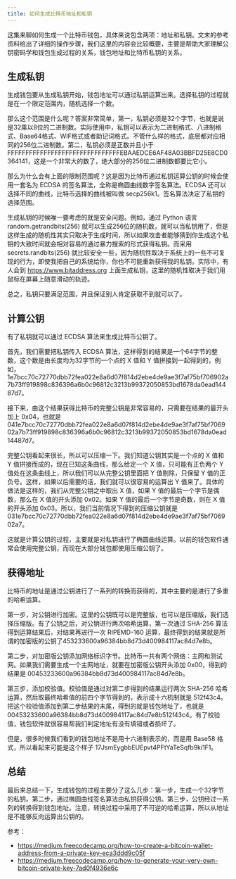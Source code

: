 ```yaml
---
title: 如何生成比特币地址和私钥
---
```


这集来聊如何生成一个比特币钱包，具体来说包含两项：地址和私钥。文末的参考资料给出了详细的操作步骤，我们这里的内容会比较概要，主要是帮助大家理解公钥密码学和钱包生成过程的关系，钱包地址和比特币私钥的关系。

## 生成私钥

生成钱包要从生成私钥开始，钱包地址可以通过私钥运算出来。选择私钥的过程就是在一个限定范围内，随机选择一个数。

那么这个范围是什么呢？答案非常简单，第一，私钥必须是32个字节，也就是说是32乘以8位的二进制数。实际使用中，私钥可以表示为二进制格式、八进制格式、Base64格式、WIF格式或者助记词格式。不管什么样的格式，底层都对应相同的256位二进制数。第二，私钥必须是正数并且小于 FFFFFFFFFFFFFFFFFFFFFFFFFFFFFFFEBAAEDCE6AF48A03BBFD25E8CD0364141，这是一个非常大的数了，绝大部分的256位二进制数都要比它小。

那么为什么会有上面的限制范围呢？这是因为比特币通过私钥运算公钥的时候会使用一套名为 ECDSA  的签名算法，全称是椭圆曲线数字签名算法。ECDSA 还可以选择不同的曲线，比特币选择的曲线被叫做 secp256k1。签名算法决定了私钥的选择范围。

生成私钥的时候唯一要考虑的就是安全问题。例如，通过 Python 语言 random.getrandbits(256) 就可以生成256位的随机数，就可以当私钥用了，但是这样生成的随机性其实只取决于生成时间，所以如果攻击者能够猜到你生成这个私钥的大致时间就会相对容易的通过暴力搜索的形式获得私钥。而采用 secrets.randbits(256) 就比较安全一些，因为随机性取决于系统上的一些不可复现的行为，即使我把自己的系统给你，你也不可能重新获得我的私钥。实际中，有人会到 https://www.bitaddress.org 上面生成私钥，这里的随机性取决于我们用鼠标在屏幕上随意滑动的轨迹。

总之，私钥只要满足范围，并且保证别人肯定获取不到就可以了。

## 计算公钥

有了私钥就可以通过 ECDSA 算法来生成比特币公钥了。

首先，我们需要把私钥传入 ECDSA 算法，这样得到的结果是一个64字节的整数，这个数是由长度均为32字节的一个点的 X 值和 Y 值拼接到一起得到的，例如，1e7bcc70c72770dbb72fea022e8a6d07f814d2ebe4de9ae3f7af75bf706902a7b73ff919898c836396a6b0c96812c3213b99372050853bd1678da0ead14487d7。

接下来，由这个结果获得比特币的完整公钥是非常容易的，只需要在结果的最开头加上 0x04，也就是 041e7bcc70c72770dbb72fea022e8a6d07f814d2ebe4de9ae3f7af75bf706902a7b73ff919898c836396a6b0c96812c3213b99372050853bd1678da0ead14487d7。

完整公钥看起来很长，所以可以压缩一下。我们知道公钥其实是一个点的 X 值和 Y 值拼接而成的，现在已知这条曲线，那么给定一个 X 值，只可能有正负两个 Y 值处在这条曲线上，所以我们可以从完整公钥里面把 Y 值剔除，只保留 Y 值的正负号。这样，如果以后需要的话，我们就可以很容易的运算出 Y 值来了。具体的做法是这样的，我们从完整公钥之中取出 X 值，如果 Y 值的最后一个字节是偶数，那么在 X 值的开头添加 0x02。如果 Y 值的最后一个字节是奇数，则在 X 值的开头添加 0x03。所以，我们当前情况下得到的压缩公钥就是 031e7bcc70c72770dbb72fea022e8a6d07f814d2ebe4de9ae3f7af75bf706902a7。

这就是计算公钥的过程，主要就是对私钥进行了椭圆曲线运算。以前的钱包软件通常会使用完整公钥，而现在大部分钱包都使用压缩公钥了。

## 获得地址

比特币的地址是通过公钥进行了一系列的转换而获得的，其中主要的是进行了多重的哈希运算。

第一步，对公钥进行加密。这里的公钥既可以是完整版，也可以是压缩版，我们选择压缩版。有了公钥之后，对公钥进行两次哈希运算，第一次通过 SHA-256 算法得到运算结果后，对结果再进行一次 RIPEMD-160 运算，最终得到的结果就是所谓的加密版的公钥了453233600a96384bb8d73d400984117ac84d7e8b。

第二步，对加密版公钥添加网络标识字节。比特币一共有两个网络：主网和测试网。如果我们需要生成一个主网地址，就要在加密版公钥开头添加 0x00，得到的结果是 00453233600a96384bb8d73d400984117ac84d7e8b。

第三步，添加校验值。校验值是通过对第二步得到的结果运行两次 SHA-256 哈希运算，然后取最终哈希值的前四个字节得到的，表示成十六机制就是 512f43c4。把这个校验值添加到第二步结果的末尾，得到的就是钱包地址了，也就是 00453233600a96384bb8d73d400984117ac84d7e8b512f43c4。有了校验值，钱包软件就很容易帮我们判定地址有没有填错或者损坏了。

但是，很多时候我们看到的钱包地址不是用十六进制表示的，而是用 Base58 格式，所以看起来可能是这个样子 17JsmEygbbEUEpvt4PFtYaTeSqfb9ki1F1。

## 总结

最后来总结一下，生成钱包的过程主要分了这么几步：第一步，生成一个32字节的私钥。第二步，通过椭圆曲线签名算法由私钥获得公钥。第三步，公钥经过一系列的转换得到钱包地址。注意，转换过程中采用了不可逆的哈希运算，所以从地址是不能够反向运算出公钥的。

参考：

- https://medium.freecodecamp.org/how-to-create-a-bitcoin-wallet-address-from-a-private-key-eca3ddd9c05f 
- https://medium.freecodecamp.org/how-to-generate-your-very-own-bitcoin-private-key-7ad0f4936e6c
